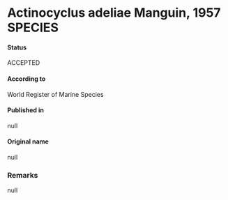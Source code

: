 Actinocyclus adeliae Manguin, 1957 SPECIES
=======

#### Status
ACCEPTED

#### According to
World Register of Marine Species

#### Published in
null

#### Original name
null

### Remarks
null